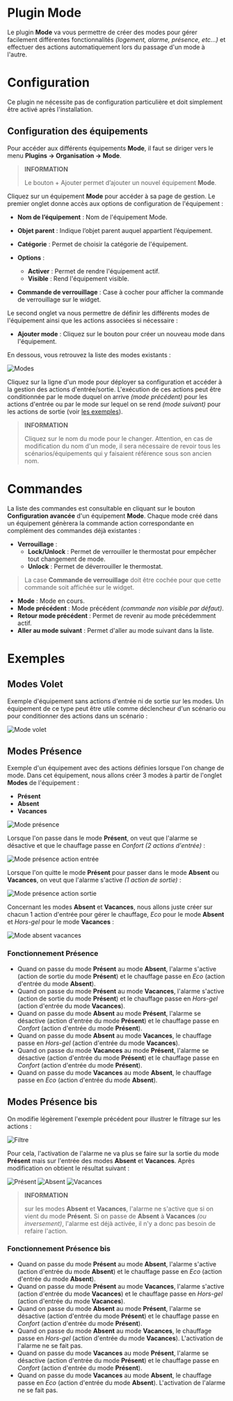 # Plugin Mode

Le plugin **Mode** va vous permettre de créer des modes pour gérer facilement différentes fonctionnalités *(logement, alarme, présence, etc...)* et effectuer des actions automatiquement lors du passage d'un mode à l'autre.

# Configuration

Ce plugin ne nécessite pas de configuration particulière et doit simplement être activé après l'installation.

## Configuration des équipements

Pour accéder aux différents équipements **Mode**, il faut se diriger vers le menu **Plugins → Organisation → Mode**.

>**INFORMATION**
>
>Le bouton + Ajouter permet d’ajouter un nouvel équipement **Mode**.

Cliquez sur un équipement **Mode** pour accéder à sa page de gestion. Le premier onglet donne accès aux options de configuration de l'équipement :

- **Nom de l’équipement** : Nom de l'équipement Mode.
- **Objet parent** : Indique l’objet parent auquel appartient l’équipement.
- **Catégorie** : Permet de choisir la catégorie de l'équipement.
- **Options** :
    - **Activer** : Permet de rendre l'équipement actif.
    - **Visible** : Rend l'équipement visible.

- **Commande de verrouillage** : Case à cocher pour afficher la commande de verrouillage sur le widget.

Le second onglet va nous permettre de définir les différents modes de l'équipement ainsi que les actions associées si nécessaire :

- **Ajouter mode** : Cliquez sur le bouton pour créer un nouveau mode dans l'équipement.

En dessous, vous retrouvez la liste des modes existants :

![Modes](./images/mode_screenshot1.png)

Cliquez sur la ligne d'un mode pour déployer sa configuration et accéder à la gestion des actions d'entrée/sortie. L'exécution de ces actions peut être conditionnée par le mode duquel on arrive *(mode précédent)* pour les actions d'entrée ou par le mode sur lequel on se rend *(mode suivant)* pour les actions de sortie (voir [les exemples](#Exemples)).

>**INFORMATION**
>
>Cliquez sur le nom du mode pour le changer. Attention, en cas de modification du nom d'un mode, il sera nécessaire de revoir tous les scénarios/équipements qui y faisaient référence sous son ancien nom.

# Commandes

La liste des commandes est consultable en cliquant sur le bouton **Configuration avancée** d'un équipement **Mode**. Chaque mode créé dans un équipement génèrera la commande action correspondante en complément des commandes déjà existantes :

- **Verrouillage** :
    - **Lock/Unlock** : Permet de verrouiller le thermostat pour empêcher tout changement de mode.
    - **Unlock** : Permet de déverrouiller le thermostat.
>La case **Commande de verrouillage** doit être cochée pour que cette commande soit affichée sur le widget.

- **Mode** : Mode en cours.
- **Mode précédent** : Mode précédent *(commande non visible par défaut)*.
- **Retour mode précédent** : Permet de revenir au mode précédemment actif.
- **Aller au mode suivant** : Permet d'aller au mode suivant dans la liste.

# Exemples

## Modes Volet

Exemple d'équipement sans actions d'entrée ni de sortie sur les modes. Un équipement de ce type peut être utile comme déclencheur d'un scénario ou pour conditionner des actions dans un scénario :

![Mode volet](./images/mode_volet.png)

## Modes Présence

Exemple d'un équipement avec des actions définies lorsque l'on change de mode. Dans cet équipement, nous allons créer 3 modes à partir de l'onglet **Modes** de l'équipement :

- **Présent**
- **Absent**
- **Vacances**

![Mode présence](./images/mode_presence_mode.png)

Lorsque l'on passe dans le mode **Présent**, on veut que l'alarme se désactive et que le chauffage passe en *Confort (2 actions d'entrée)* :

![Mode présence action entrée](./images/mode_presence_entree.png)

Lorsque l'on quitte le mode **Présent** pour passer dans le mode **Absent** ou **Vacances**, on veut que l'alarme s'active *(1 action de sortie)* :

![Mode présence action sortie](./images/mode_presence_sortie.png)

Concernant les modes **Absent** et **Vacances**, nous allons juste créer sur chacun 1 action d'entrée pour gérer le chauffage, *Eco* pour le mode **Absent** et *Hors-gel* pour le mode **Vacances** :

![Mode absent vacances](./images/mode_presence_absent_vacances.png)

### Fonctionnement Présence

- Quand on passe du mode **Présent** au mode **Absent**, l'alarme s'active (action de sortie du mode **Présent**) et le chauffage passe en *Eco* (action d'entrée du mode **Absent**).  
- Quand on passe du mode **Présent** au mode **Vacances**, l'alarme s'active (action de sortie du mode **Présent**) et le chauffage passe en *Hors-gel* (action d'entrée du mode **Vacances**).
- Quand on passe du mode **Absent** au mode **Présent**, l'alarme se désactive (action d'entrée du mode **Présent**) et le chauffage passe en *Confort* (action d'entrée du mode **Présent**).
- Quand on passe du mode **Absent** au mode **Vacances**, le chauffage passe en *Hors-gel* (action d'entrée du mode **Vacances**).
- Quand on passe du mode **Vacances** au mode **Présent**, l'alarme se désactive (action d'entrée du mode **Présent**) et le chauffage passe en *Confort* (action d'entrée du mode **Présent**).
- Quand on passe du mode **Vacances** au mode **Absent**, le chauffage passe en *Eco* (action d'entrée du mode **Absent**).

## Modes Présence bis

On modifie légèrement l'exemple précédent pour illustrer le filtrage sur les actions :

![Filtre](./images/mode_presence_filtre.png)

Pour cela, l'activation de l'alarme ne va plus se faire sur la sortie du mode **Présent** mais sur l'entrée des modes **Absent** et **Vacances**. Après modification on obtient le résultat suivant :

![Présent](./images/mode_presence_bis_present.png)
![Absent](./images/mode_presence_bis_absent.png)
![Vacances](./images/mode_presence_bis_vacances.png)

>**INFORMATION**
>
>sur les modes **Absent** et **Vacances**, l'alarme ne s'active que si on vient du mode **Présent**. Si on passe de **Absent** à **Vacances** *(ou inversement)*, l'alarme est déjà activée, il n'y a donc pas besoin de refaire l'action.

### Fonctionnement Présence bis

- Quand on passe du mode **Présent** au mode **Absent**, l'alarme s'active (action d'entrée du mode **Absent**) et le chauffage passe en *Eco* (action d'entrée du mode **Absent**).  
- Quand on passe du mode **Présent** au mode **Vacances**, l'alarme s'active (action d'entrée du mode **Vacances**) et le chauffage passe en *Hors-gel* (action d'entrée du mode **Vacances**).
- Quand on passe du mode **Absent** au mode **Présent**, l'alarme se désactive (action d'entrée du mode **Présent**) et le chauffage passe en *Confort* (action d'entrée du mode **Présent**).
- Quand on passe du mode **Absent** au mode **Vacances**, le chauffage passe en *Hors-gel* (action d'entrée du mode **Vacances**). L'activation de l'alarme ne se fait pas.
- Quand on passe du mode **Vacances** au mode **Présent**, l'alarme se désactive (action d'entrée du mode **Présent**) et le chauffage passe en *Confort* (action d'entrée du mode **Présent**).
- Quand on passe du mode **Vacances** au mode **Absent**, le chauffage passe en *Eco* (action d'entrée du mode **Absent**). L'activation de l'alarme ne se fait pas.

